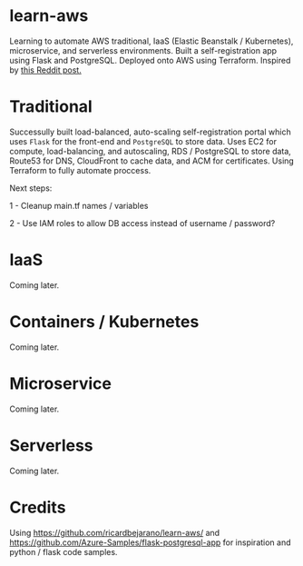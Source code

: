 # learn-aws
Learning to automate AWS traditional, IaaS (Elastic Beanstalk / Kubernetes), microservice, and serverless environments. Built a self-registration app using Flask and PostgreSQL. Deployed onto AWS using Terraform. Inspired by [this Reddit post.](https://www.reddit.com/r/sysadmin/comments/8inzn5/so_you_want_to_learn_aws_aka_how_do_i_learn_to_be/)

# Traditional
Successully built load-balanced, auto-scaling self-registration portal which uses `Flask` for the front-end and `PostgreSQL` to store data. Uses EC2 for compute, load-balancing, and autoscaling, RDS / PostgreSQL to store data, Route53 for DNS, CloudFront to cache data, and ACM for certificates. Using Terraform to fully automate proccess.

Next steps:

1 - Cleanup main.tf names / variables

2 - Use IAM roles to allow DB access instead of username / password?



# IaaS
Coming later.


# Containers / Kubernetes
Coming later.


# Microservice
Coming later.


# Serverless
Coming later.


# Credits
Using https://github.com/ricardbejarano/learn-aws/ and https://github.com/Azure-Samples/flask-postgresql-app for inspiration and python / flask code samples.
